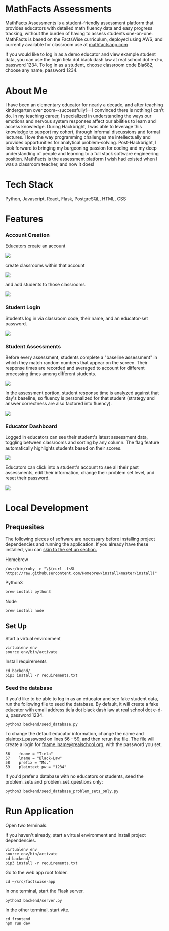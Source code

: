 # MathFacts Assessments

MathFacts Assessments is a student-friendly assessment platform that provides educators with detailed math fluency data and easy progress tracking, without the burden of having to assess students one-on-one. MathFacts is based on the FactsWise curriculum, deployed using AWS, and currently available for classroom use at [mathfactsapp.com](https://mathfactsapp.com/) 

If you would like to log in as a demo educator and view example student data, you can use the login tiela dot black dash law at real school dot e-d-u, password 1234. To log in as a student, choose classroom code Bla682, choose any name, password 1234.

# About Me

I have been an elementary educator for nearly a decade, and after teaching kindergarten over zoom--successfully!-- I convinced there is nothing I can’t do. In my teaching career, I specialized in understanding the ways our emotions and nervous system responses affect our abilities to learn and access knowledge. During Hackbright, I was able to leverage this knowledge to support my cohort, through informal discussions and formal lectures. I love the way programming challenges me intellectually and provides opportunities for analytical problem-solving. Post-Hackbright, I look forward to bringing my burgeoning passion for coding and my deep understanding of people and learning to a full stack software engineering position. MathFacts is the assessment platform I wish had existed when I was a classroom teacher, and now it does!

# Tech Stack

Python, Javascript, React, Flask, PostgreSQL, HTML, CSS

# Features

### Account Creation

Educators create an account

![](https://github.com/tielarose/factswise-app/blob/main/gifs/educator_acct_creation.gif)

create classrooms within that account

![](https://github.com/tielarose/factswise-app/blob/main/gifs/classroom_creation.gif)

and add students to those classrooms.

![](https://github.com/tielarose/factswise-app/blob/main/gifs/student_creation.gif)

### Student Login

Students log in via classroom code, their name, and an educator-set password.

![](https://github.com/tielarose/factswise-app/blob/main/gifs/student_login_gif.gif)


### Student Assessments

Before every assessment, students complete a "baseline assessment" in which they match random numbers that appear on the screen. Their response times are recorded and averaged to account for different processing times among different students.

![](https://github.com/tielarose/factswise-app/blob/main/gifs/baseline_assessment.gif)

In the assessment portion, student response time is analyzed against that day's baseline, so fluency is personalized for that student (strategy and answer correctness are also factored into fluency).

![](https://github.com/tielarose/factswise-app/blob/main/gifs/assessment.gif)


### Educator Dashboard

Logged in educators can see their student's latest assessment data, toggling between classrooms and sorting by any column. The flag feature automatically highlights students based on their scores.

![](https://github.com/tielarose/factswise-app/blob/main/gifs/educator_dashboard.gif)

Educators can click into a student's account to see all their past assessments, edit their information, change their problem set level, and reset their password.

![](https://github.com/tielarose/factswise-app/blob/main/gifs/student_details.gif)

# Local Development

## Prequesites

The following pieces of software are necessary before installing project dependencies and running the application. If you already have these installed, you can [skip to the set up section.](#set-up)

Homebrew

    /usr/bin/ruby -e "\$(curl -fsSL https://raw.githubusercontent.com/Homebrew/install/master/install)"

Python3

    brew install python3

Node

    brew install node


## Set Up

Start a virtual environment

    virtualenv env
    source env/bin/activate

Install requirements

    cd backend/
    pip3 install -r requirements.txt

### Seed the database

If you'd like to be able to log in as an educator and see fake student data, run the following file to seed the database. By default, it will create a fake educator with email address tiela dot black dash law at real school dot e-d-u, password 1234.

    python3 backend/seed_database.py

To change the default educator information, change the name and plaintext_password on lines 56 - 59, and then rerun the file. The file will create a login for fname.lname@realschool.org, with the password you set.

    56    fname = "Tiela"
    57    lname = "Black-Law"
    58    prefix = "Ms."
    59    plaintext_pw = "1234"

If you'd prefer a database with no educators or students, seed the problem_sets and problem_set_questions only:

    python3 backend/seed_database_problem_sets_only.py

# Run Application

Open two terminals.

If you haven't already, start a virtual environment and install project dependencies.

    virtualenv env
    source env/bin/activate
    cd backend/
    pip3 install -r requirements.txt

Go to the web app root folder.

    cd ~/src/factswise-app

In one terminal, start the Flask server.

    python3 backend/server.py

In the other terminal, start vite.

    cd frontend
    npm run dev
    

